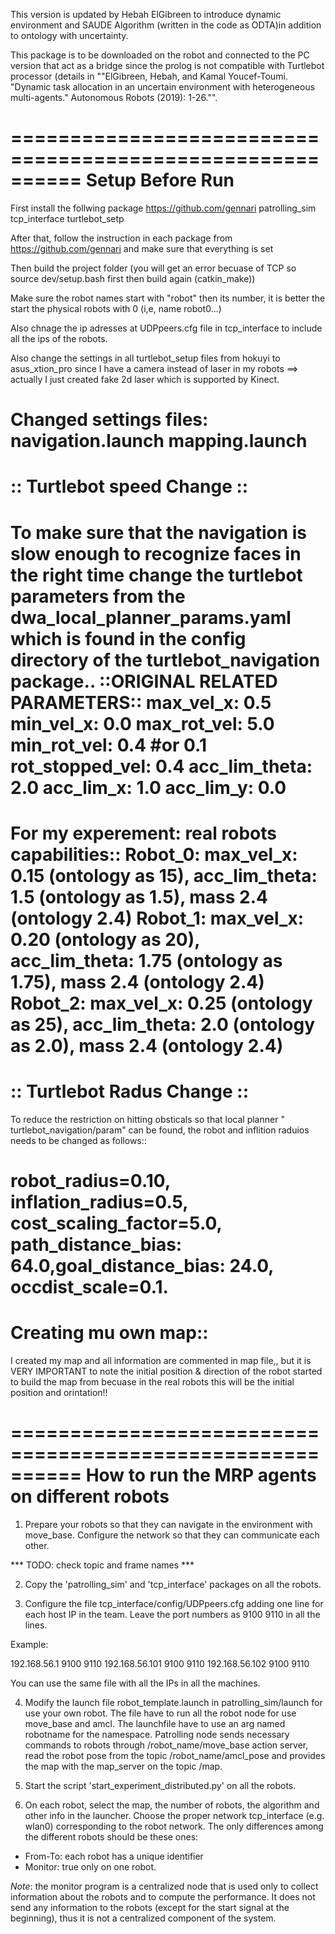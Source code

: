 This version is updated by Hebah ElGibreen to introduce dynamic environment and SAUDE Algorithm (written in the code as ODTA)in addition to ontology with uncertainty.

This package is to be downloaded on the robot and connected to the PC version that act as a bridge since the prolog is not compatible with Turtlebot processor (details in ""ElGibreen, Hebah, and Kamal Youcef-Toumi. "Dynamic task allocation in an uncertain environment with heterogeneous multi-agents." Autonomous Robots (2019): 1-26."".

==========================================================
		       Setup Before Run
==========================================================
First install the follwing package 
https://github.com/gennari
patrolling_sim
tcp_interface
turtlebot_setp

After that, follow the instruction in each package from https://github.com/gennari and make sure that everything is set

Then build the project folder (you will get an error becuase of TCP so source dev/setup.bash first then build again (catkin_make))

Make sure the robot names start with "robot" then its number, it is better the start the physical robots with 0 (i,e, name robot0...)

Also chnage the ip adresses at  UDPpeers.cfg file in tcp_interface to include all the ips of the robots.

Also change the settings in all turtlebot_setup files from hokuyi to asus_xtion_pro since I have a camera instead of laser in my robots ==> actually I just created fake 2d laser which is supported by Kinect.

Changed settings files:
navigation.launch
mapping.launch
=====================
:: Turtlebot speed Change ::
=====================
To make sure that the navigation is slow enough to recognize faces in the right time change the turtlebot parameters from the dwa_local_planner_params.yaml which is found in the config directory of the turtlebot_navigation package..
::ORIGINAL RELATED PARAMETERS::
  max_vel_x: 0.5
  min_vel_x: 0.0
  max_rot_vel: 5.0  
  min_rot_vel: 0.4 #or 0.1
  rot_stopped_vel: 0.4
  acc_lim_theta: 2.0
  acc_lim_x: 1.0
  acc_lim_y: 0.0
=====================
For my experement: real robots capabilities::
	Robot_0: max_vel_x: 0.15 (ontology as 15), acc_lim_theta: 1.5 (ontology as 1.5), mass 2.4 (ontology 2.4)
	Robot_1: max_vel_x: 0.20 (ontology as 20), acc_lim_theta: 1.75 (ontology as 1.75), mass 2.4 (ontology 2.4)
	Robot_2: max_vel_x: 0.25 (ontology as 25), acc_lim_theta: 2.0 (ontology as 2.0), mass 2.4 (ontology 2.4)
=====================
:: Turtlebot Radus Change ::
=====================
To reduce the restriction on hitting obsticals so that local planner " turtlebot_navigation/param" can be found, the robot and inflition raduios needs to be changed as follows::

robot_radius=0.10, inflation_radius=0.5, cost_scaling_factor=5.0, path_distance_bias: 64.0,goal_distance_bias: 24.0, occdist_scale=0.1.
=================
Creating mu own map::
============
I created my map and all information are commented in map file,, but it is VERY IMPORTANT to note the initial position & direction of the robot started to build the map from becuase in the real robots this will be the initial position and orintation!!


==========================================================
       How to run the MRP agents on different robots
==========================================================

1. Prepare your robots so that they can navigate in the environment with move_base. Configure the network so that they can communicate
each other.

*** TODO: check topic and frame names ***


2. Copy the 'patrolling_sim' and 'tcp_interface' packages
on all the robots.


3. Configure the file tcp_interface/config/UDPpeers.cfg adding
one line for each host IP in the team. 
Leave the port numbers as 9100 9110 in all the lines.

Example:

192.168.56.1	9100	9110
192.168.56.101	9100	9110
192.168.56.102	9100	9110

You can use the same file with all the IPs in all the machines.

4. Modify the launch file robot_template.launch in patrolling_sim/launch
for use your own robot. The file have to run all the robot node for use move_base
and amcl. The launchfile have to use an arg named robotname for the namespace.
Patrolling node sends necessary commands to robots through /robot_name/move_base action server, 
read the robot pose from the topic /robot_name/amcl_pose and provides the map with the 
map_server on the topic /map.

5. Start the script 'start_experiment_distributed.py' on all
the robots.


6. On each robot, select the map, the number of robots, the algorithm
and other info in the launcher. Choose the proper network tcp_interface
(e.g. wlan0) corresponding to the robot network.
The only differences among the different robots should be these ones:
* From-To: each robot has a unique identifier
* Monitor: true only on one robot.

*Note*: the monitor program is a centralized node that is used only to collect information about the robots and to compute the performance. It does not send any information to the robots (except for the start signal at the beginning), thus it is not a centralized component of the system.

